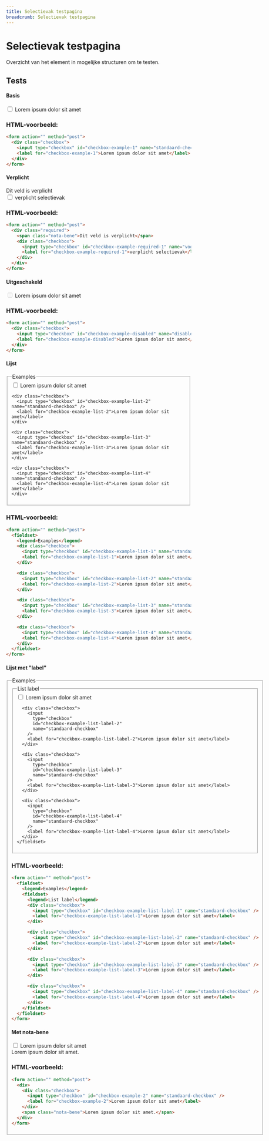 ```yaml
---
title: Selectievak testpagina
breadcrumb: Selectievak testpagina
---
```


<h1 id="introduction">Selectievak testpagina</h1>

Overzicht van het element in mogelijke structuren om te testen.

<h2 id="tests">Tests</h2>

#### Basis

<form action="" method="post">
  <div class="checkbox">
    <input type="checkbox" id="checkbox-example-1" name="standaard-checkbox" />
    <label for="checkbox-example-1">Lorem ipsum dolor sit amet</label>
  </div>
</form>

### HTML-voorbeeld:

```html
<form action="" method="post">
  <div class="checkbox">
    <input type="checkbox" id="checkbox-example-1" name="standaard-checkbox" />
    <label for="checkbox-example-1">Lorem ipsum dolor sit amet</label>
  </div>
</form>
```

#### Verplicht

<form action="" method="post">
  <div class="required">
    <span class="nota-bene">Dit veld is verplicht</span>
    <div class="checkbox">
      <input type="checkbox" id="checkbox-example-required-1" name="voorwaarden" required />
      <label for="checkbox-example-required-1">verplicht selectievak</label>
    </div>
  </div>
</form>

### HTML-voorbeeld:

```html
<form action="" method="post">
  <div class="required">
    <span class="nota-bene">Dit veld is verplicht</span>
    <div class="checkbox">
      <input type="checkbox" id="checkbox-example-required-1" name="voorwaarden" required />
      <label for="checkbox-example-required-1">verplicht selectievak</label>
    </div>
  </div>
</form>
```

#### Uitgeschakeld

<form action="" method="post">
  <div class="checkbox">
    <input
      type="checkbox"
      id="checkbox-example-disabled"
      name="disabled-checkbox"
      disabled
    />
    <label for="checkbox-example-disabled">Lorem ipsum dolor sit amet</label>
  </div>
</form>

### HTML-voorbeeld:

```html
<form action="" method="post">
  <div class="checkbox">
    <input type="checkbox" id="checkbox-example-disabled" name="disabled-checkbox" disabled />
    <label for="checkbox-example-disabled">Lorem ipsum dolor sit amet</label>
  </div>
</form>
```

#### Lijst

<form action="" method="post">
  <fieldset>
    <legend>Examples</legend>
    <div class="checkbox">
      <input type="checkbox" id="checkbox-example-list-1" name="standaard-checkbox" />
      <label for="checkbox-example-list-1">Lorem ipsum dolor sit amet</label>
    </div>

    <div class="checkbox">
      <input type="checkbox" id="checkbox-example-list-2" name="standaard-checkbox" />
      <label for="checkbox-example-list-2">Lorem ipsum dolor sit amet</label>
    </div>

    <div class="checkbox">
      <input type="checkbox" id="checkbox-example-list-3" name="standaard-checkbox" />
      <label for="checkbox-example-list-3">Lorem ipsum dolor sit amet</label>
    </div>

    <div class="checkbox">
      <input type="checkbox" id="checkbox-example-list-4" name="standaard-checkbox" />
      <label for="checkbox-example-list-4">Lorem ipsum dolor sit amet</label>
    </div>

  </fieldset>
</form>

### HTML-voorbeeld:

```html
<form action="" method="post">
  <fieldset>
    <legend>Examples</legend>
    <div class="checkbox">
      <input type="checkbox" id="checkbox-example-list-1" name="standaard-checkbox" />
      <label for="checkbox-example-list-1">Lorem ipsum dolor sit amet</label>
    </div>

    <div class="checkbox">
      <input type="checkbox" id="checkbox-example-list-2" name="standaard-checkbox" />
      <label for="checkbox-example-list-2">Lorem ipsum dolor sit amet</label>
    </div>

    <div class="checkbox">
      <input type="checkbox" id="checkbox-example-list-3" name="standaard-checkbox" />
      <label for="checkbox-example-list-3">Lorem ipsum dolor sit amet</label>
    </div>

    <div class="checkbox">
      <input type="checkbox" id="checkbox-example-list-4" name="standaard-checkbox" />
      <label for="checkbox-example-list-4">Lorem ipsum dolor sit amet</label>
    </div>
  </fieldset>
</form>
```

#### Lijst met "label"

<form action="" method="post">
  <fieldset>
    <legend>Examples</legend>
    <fieldset>
      <legend>List label</legend>
      <div class="checkbox">
        <input
          type="checkbox"
          id="checkbox-example-list-label-1"
          name="standaard-checkbox"
        />
        <label for="checkbox-example-list-label-1">Lorem ipsum dolor sit amet</label>
      </div>

      <div class="checkbox">
        <input
          type="checkbox"
          id="checkbox-example-list-label-2"
          name="standaard-checkbox"
        />
        <label for="checkbox-example-list-label-2">Lorem ipsum dolor sit amet</label>
      </div>

      <div class="checkbox">
        <input
          type="checkbox"
          id="checkbox-example-list-label-3"
          name="standaard-checkbox"
        />
        <label for="checkbox-example-list-label-3">Lorem ipsum dolor sit amet</label>
      </div>

      <div class="checkbox">
        <input
          type="checkbox"
          id="checkbox-example-list-label-4"
          name="standaard-checkbox"
        />
        <label for="checkbox-example-list-label-4">Lorem ipsum dolor sit amet</label>
      </div>
    </fieldset>

  </fieldset>
</form>

### HTML-voorbeeld:

```html
<form action="" method="post">
  <fieldset>
    <legend>Examples</legend>
    <fieldset>
      <legend>List label</legend>
      <div class="checkbox">
        <input type="checkbox" id="checkbox-example-list-label-1" name="standaard-checkbox" />
        <label for="checkbox-example-list-label-1">Lorem ipsum dolor sit amet</label>
      </div>

      <div class="checkbox">
        <input type="checkbox" id="checkbox-example-list-label-2" name="standaard-checkbox" />
        <label for="checkbox-example-list-label-2">Lorem ipsum dolor sit amet</label>
      </div>

      <div class="checkbox">
        <input type="checkbox" id="checkbox-example-list-label-3" name="standaard-checkbox" />
        <label for="checkbox-example-list-label-3">Lorem ipsum dolor sit amet</label>
      </div>

      <div class="checkbox">
        <input type="checkbox" id="checkbox-example-list-label-4" name="standaard-checkbox" />
        <label for="checkbox-example-list-label-4">Lorem ipsum dolor sit amet</label>
      </div>
    </fieldset>
  </fieldset>
</form>
```

#### Met nota-bene

<form action="" method="post">
  <div>
    <div class="checkbox">
      <input type="checkbox" id="checkbox-example-2" name="standaard-checkbox" />
      <label for="checkbox-example-2">Lorem ipsum dolor sit amet</label>
    </div>
    <span class="nota-bene">Lorem ipsum dolor sit amet.</span>
  </div>
</form>

### HTML-voorbeeld:

```html
<form action="" method="post">
  <div>
    <div class="checkbox">
      <input type="checkbox" id="checkbox-example-2" name="standaard-checkbox" />
      <label for="checkbox-example-2">Lorem ipsum dolor sit amet</label>
    </div>
    <span class="nota-bene">Lorem ipsum dolor sit amet.</span>
  </div>
</form>
```
